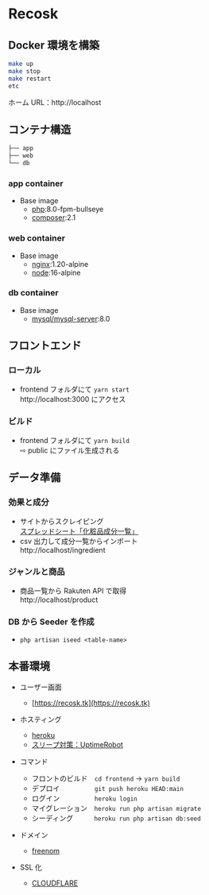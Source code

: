 # Recosk

## Docker 環境を構築

```bash
make up
make stop
make restart
etc
```

ホーム URL：http://localhost

## コンテナ構造

```bash
├── app
├── web
└── db
```

### app container

-   Base image
    -   [php](https://hub.docker.com/_/php):8.0-fpm-bullseye
    -   [composer](https://hub.docker.com/_/composer):2.1

### web container

-   Base image
    -   [nginx](https://hub.docker.com/_/nginx):1.20-alpine
    -   [node](https://hub.docker.com/_/node):16-alpine

### db container

-   Base image
    -   [mysql/mysql-server](https://hub.docker.com/r/mysql/mysql-server):8.0

## フロントエンド

### ローカル

-   frontend フォルダにて `yarn start`  
    http://localhost:3000 にアクセス

### ビルド

-   frontend フォルダにて `yarn build`  
    ⇨ public にファイル生成される

## データ準備

### 効果と成分

-   サイトからスクレイピング  
    [スプレッドシート「化粧品成分一覧」](https://docs.google.com/spreadsheets/d/1KvcgP5QfpR3PxW7kzyUeMIP1WJ7lY35aNQ1QduyJIkA/edit#gid=0)
-   csv 出力して成分一覧からインポート  
    http://localhost/ingredient

### ジャンルと商品

-   商品一覧から Rakuten API で取得  
    http://localhost/product

### DB から Seeder を作成

-   `php artisan iseed <table-name>`

## 本番環境
- ユーザー画面  
    - [https://recosk.tk](https://recosk.tk)

-   ホスティング
    -   [heroku](https://dashboard.heroku.com/apps/recosk)
    -   [スリープ対策：UptimeRobot](https://uptimerobot.com/dashboard#mainDashboard)
-   コマンド
    -   フロントのビルド　`cd frontend` → `yarn build`
    -   デプロイ　　　　　`git push heroku HEAD:main`
    -   ログイン　　　　　`heroku login`
    -   マイグレーション　`heroku run php artisan migrate`
    -   シーディング　　　`heroku run php artisan db:seed`
-   ドメイン
    -   [freenom](https://my.freenom.com/clientarea.php?action=domains)
-   SSL 化
    -   [CLOUDFLARE](https://dash.cloudflare.com/9587da9b35449514f8ac93d2a9857a8f/recosk.tk)
